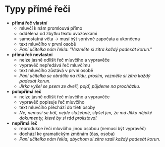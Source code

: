 # Typy přímé řeči
- **přímá řeč vlastní**
	- mluvčí k nám promlouvá přímo
	- oddělena od zbytku textu uvozovkami
	- samostatná věta -> musí být správně započata a ukončena
	- text mluvčího v první osobě
	- *Paní učitelka nám řekla: "Vezměte si zítra každý padesát korun."*
- **přímá řeč nevlastní**
	- nelze jasně odlišit řeč mluvčího a vypravěče
	- vypravěč nepředává řeč mluvčímu
	- text mluvčího zůstává v první osobě
	- *Paní učitelka se obrátila na třídu, prosím, vezměte si zítra každý padesát korun.*
	- *Jirka vyšel se psem ze dveří, pojď, půjdeme na procházku.*
- **polopřímá řeč**
	- nelze jasně odlišit řeč mluvčího a vypravěče
	- vypravěč popisuje řeč mluvčího
	- text mluvčího přechází do třetí osoby
	- *Ne, nemusí se bát, nejde služebně, slyšel jen, že má Jitka nějaké dokumenty, které by si rád prolistoval.*
- **nepřímá řeč**
	- reprodukce řeči mluvčího jinou osobou (nemusí být vypravěč)
	- dochází ke gramatickým změnám (čas, osoba)
	- *Paní učitelka nám řekla, abychom si zítra vzali každý padesát korun.*